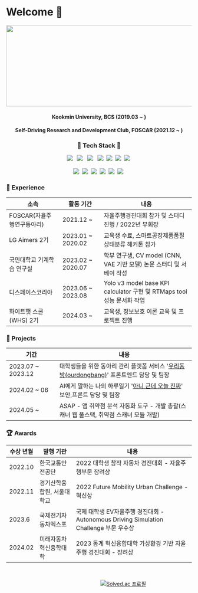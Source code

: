 # Welcome 👋

<p align="center">
<img src=https://github.com/jeongahn/jeongahn/assets/54920329/7127f384-c77b-47a6-aaa9-5de4d4d7e983 width=650 height=220>
</p>
<div align="center">
  <h4>Kookmin University, BCS (2019.03 ~ )</h4>   
  <h4>Self-Driving Research and Development Club, FOSCAR (2021.12 ~ )</h4>
</div>
<h3 align="center">💪 Tech Stack 💪</h3>

<p align="center"? Techs that I've used at least once </p>

<p align="center">
 <img src="https://img.shields.io/badge/Python-3766AB?style=for-the-badge&logo=Python&logoColor=white"/> &nbsp;
 <img src="https://img.shields.io/badge/Java-007396?style=for-the-badge&logo=Java&logoColor=white"/> &nbsp; 
 <img src="https://img.shields.io/badge/C++-00599C?style=for-the-badge&logo=cplusplus&logoColor=white"/> &nbsp;
 <img src="https://img.shields.io/badge/Mysql-FCC624?style=for-the-badge&logo=Mysql&logoColor=white"/>&nbsp; 
 <img src="https://img.shields.io/badge/C-A8B9CC?style=for-the-badge&logo=c&logoColor=white"/>&nbsp;                               
 <img src="https://img.shields.io/badge/Flutter-02569B?style=for-the-badge&logo=Flutter&logoColor=white"/>&nbsp;
 <img src="https://img.shields.io/badge/Dart-0175C2?style=for-the-badge&logo=Dart&logoColor=white">&nbsp;
 <br /> <br />
 <img src="https://img.shields.io/badge/ROS-22314E?style=for-the-badge&logo=ROS&logoColor=white">&nbsp;
 <img src="https://img.shields.io/badge/TS-3178C6?style=for-the-badge&logo=TypeScript&logoColor=white">&nbsp;
 <img src="https://img.shields.io/badge/JS-F7DF1E?style=for-the-badge&logo=JavaScript&logoColor=white">&nbsp;
 <img src="https://img.shields.io/badge/React-61DAFB?style=for-the-badge&logo=React&logoColor=white">&nbsp;
 <img src="https://img.shields.io/badge/Node.js-339933?style=for-the-badge&logo=Node.js&logoColor=white">&nbsp;
 <img src="https://img.shields.io/badge/Mongo-47A248?style=for-the-badge&logo=MongoDB&logoColor=white">&nbsp;
 <br />
<p/>

<h3>🏢 Experience</h3>

|소속|활동 기간|내용|
|---|---|---|
|FOSCAR(자율주행연구동아리)|2021.12 ~ | 자율주행경진대회 참가 및 스터디 진행 / 2022년 부회장 |
|LG Aimers 2기|2023.01 ~ 2020.02| 교육생 수료, 스마트공장제품품질상태분류 해커톤 참가 |
|국민대학교 기계학습 연구실|2023.02 ~ 2020.07| 학부 연구생, CV model (CNN, VAE 기반 모델) 논문 스터디 및 서베이 작성 |
|디스페이스코리아|2023.06 ~ 2023.08| Yolo v3 model base KPI calculator 구현 및 RTMaps tool 성능 문서화 작업|
|화이트햇 스쿨(WHS) 2기|2024.03 ~ | 교육생, 정보보호 이론 교육 및 프로젝트 진행 |


<h3>📃 Projects</h3>

| 기간 | 내용 |
| --- | --- |
| 2023.07 ~ 2023.12　|대학생들을 위한 동아리 관리 플랫폼 서비스 '<a href="https://github.com/UuuuuuuDong/ourdongbang">우리동방(ourdongbang)</a>' 프론트엔드 담당 및 팀장 |
| 2024.02 ~ 06　|AI에게 말하는 나의 하루일기 '<a href="https://github.com/kookmin-sw/capstone-2024-13">아니 근데 오늘 진짜</a>' 보안,프론트 담당 및 팀장 |
| 2024.05 ~ |ASAP - 앱 취약점 분석 자동화 도구 - 개발 총괄(스캐너 웹 풀스택, 취약점 스캐너 모듈 개발) |

<h3>🏆 Awards</h3>

|수상 년월|발행 기관|내용|
|---|---|---|
|2022.10| 한국교통안전공단 | 2022 대학생 창작 자동차 경진대회 - 자율주행부문 장려상 |
|2022.11| 경기산학융합원, 서울대학교 | 2022 Future Mobility Urban Challenge - 혁신상 |
|2023.6| 국제전기자동차엑스포 | 국제 대학생 EV자율주행 경진대회 - Autonomous Driving Simulation Challenge 부문 우수상 |
|2024.02| 미래자동차 혁신융학대학 | 2023 동계 혁신융합대학 가상환경 기반 자율주행 경진대회 - 장려상 |

<br />

&nbsp;&nbsp;&nbsp;&nbsp;&nbsp;&nbsp;&nbsp;&nbsp;&nbsp;&nbsp;&nbsp;&nbsp;&nbsp;&nbsp;&nbsp;&nbsp;&nbsp;&nbsp;&nbsp;&nbsp;&nbsp;&nbsp;&nbsp;&nbsp;&nbsp;&nbsp;&nbsp;&nbsp;&nbsp;&nbsp;&nbsp;&nbsp;&nbsp;&nbsp;&nbsp;&nbsp;&nbsp;&nbsp;&nbsp;&nbsp;&nbsp;&nbsp;&nbsp;&nbsp;&nbsp;&nbsp;&nbsp;&nbsp;&nbsp;&nbsp;&nbsp;&nbsp;&nbsp;&nbsp;&nbsp;&nbsp;&nbsp;&nbsp;&nbsp;&nbsp;&nbsp;&nbsp;&nbsp;&nbsp;&nbsp;[![Solved.ac 프로필](http://mazassumnida.wtf/api/v2/generate_badge?boj=inetty)](https://solved.ac/inetty)   
